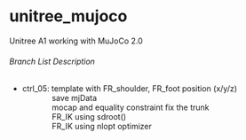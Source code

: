# unitree_mujoco
Unitree A1 working with MuJoCo 2.0

###### Branch List Description
- ctrl_05: template with FR_shoulder, FR_foot position (x/y/z)\
&emsp;&emsp;&emsp;&ensp; save mjData\
&emsp;&emsp;&emsp;&ensp; mocap and equality constraint fix the trunk\
&emsp;&emsp;&emsp;&ensp; FR_IK using sdroot()\
&emsp;&emsp;&emsp;&ensp; FR_IK using nlopt optimizer
